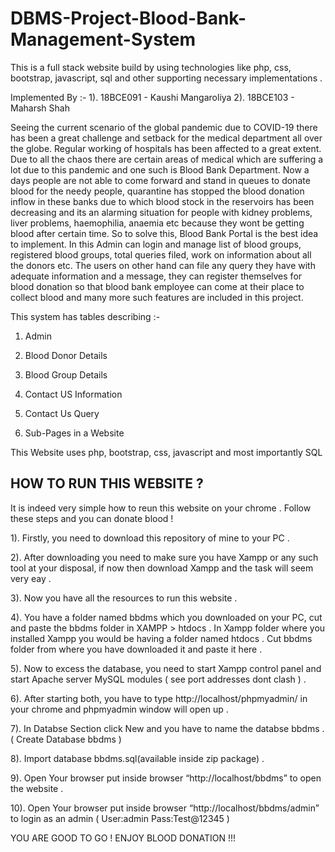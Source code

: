 # DBMS-Project-Blood-Bank-Management-System
This is a full stack website build by using technologies like php, css, bootstrap, javascript, sql and other supporting necessary implementations .

Implemented By :-
1). 18BCE091 - Kaushi Mangaroliya
2). 18BCE103 - Maharsh Shah

Seeing the current scenario of the global pandemic due to COVID-19 there has been
a great challenge and setback for the medical department all over the globe. Regular
working of hospitals has been affected to a great extent. Due to all the chaos there
are certain areas of medical which are suffering a lot due to this pandemic and one
such is Blood Bank Department. Now a days people are not able to come forward
and stand in queues to donate blood for the needy people, quarantine has stopped
the blood donation inflow in these banks due to which blood stock in the reservoirs
has been decreasing and its an alarming situation for people with kidney problems,
liver problems, haemophilia, anaemia etc because they wont be getting blood after
certain time. So to solve this, Blood Bank Portal is the best idea to implement. In this
Admin can login and manage list of blood groups, registered blood groups, total
queries filed, work on information about all the donors etc. The users on other hand
can file any query they have with adequate information and a message, they can
register themselves for blood donation so that blood bank employee can come at
their place to collect blood and many more such features are included in this project.

This system has tables describing :-

1) Admin

2) Blood Donor Details

3) Blood Group Details

4) Contact US Information

5) Contact Us Query

6) Sub-Pages in a Website

This Website uses php, bootstrap, css, javascript and most importantly SQL

## HOW TO RUN THIS WEBSITE ?

It is indeed very simple how to reun this website on your chrome . Follow these steps and you can donate blood !

1). Firstly, you need to download this repository of mine to your PC .

2). After downloading you need to make sure you have Xampp or any such tool at your disposal, if now then download Xampp and the task will seem very eay .

3). Now you have all the resources to run this website . 

4). You have a folder named bbdms which you downloaded on your PC, cut and paste the bbdms folder in XAMPP > htdocs . In Xampp folder where you installed Xampp you would be having a folder named htdocs . Cut bbdms folder from where you have downloaded it and paste it here .

5). Now to excess the database, you need to start Xampp control panel and start Apache server MySQL modules ( see port addresses dont clash ) . 

6). After starting both, you have to type http://localhost/phpmyadmin/ in your chrome and phpmyadmin window will open up . 

7). In Databse Section click New and you have to name the databse bbdms .( Create Database bbdms )

8). Import database bbdms.sql(available inside zip package) . 

9). Open Your browser put inside browser “http://localhost/bbdms” to open the website .

10). Open Your browser put inside browser “http://localhost/bbdms/admin” to login as an admin ( User:admin   Pass:Test@12345 )


YOU ARE GOOD TO GO ! ENJOY BLOOD DONATION !!!
